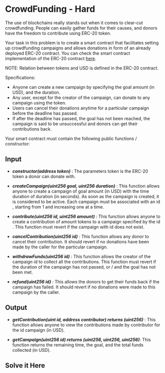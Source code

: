 # CrowdFunding - Hard

The use of blockchains really stands out when it comes to clear-cut crowdfunding. People can easily gather funds for their causes, and donors have the freedom to contribute using ERC-20 token.

Your task in this problem is to create a smart contract that facilitates setting up crowdfunding campaigns and allows donations in form of an already deployed ERC-20 contract. You can check the smart contract implementation of the ERC-20 contract [here](https://dapp-world.com/smartbook/crowdfunding-problems---erc20-contract-sxVy).

NOTE: Relation between tokens and USD is defined in the ERC-20 contract.

Specifications:

- Anyone can create a new campaign by specifying the goal amount (in USD), and the duration.
- Any user, except for the creator of the campaign, can donate to any campaign using the token.
- Users can cancel their donations anytime for a particular campaign before the deadline has passed.
- If after the deadline has passed, the goal has not been reached, the campaign is said to be unsuccessful and donors can get their contributions back.

Your smart contract must contain the following public functions / constructor:

## Input

- ***constructor(address token)*** : The parameters token is the ERC-20 token a donor can donate with.

- ***createCampaign(uint256 goal, uint256 duration)*** : This function allows anyone to create a campaign of goal amount (in USD) with the time duration of duration (in seconds). As soon as the campaign is created, it is considered to be active. Each campaign must be associated with an id , starting from 1 and increasing one at a time.

- ***contribute(uint256 id, uint256 amount)*** : This function allows anyone to create a contribution of amount tokens to a campaign specified by the id . This function must revert if the campaign with id does not exist.

- ***cancelContribution(uint256 id)*** : This function allows any donor to cancel their contribution. It should revert if no donations have been made by the caller for the particular campaign.

- ***withdrawFunds(uint256 id)*** : This function allows the creator of the campaign id to collect all the contributions. This function must revert if the duration of the campaign has not passed, or / and the goal has not been met.

- ***refund(uint256 id)*** : This allows the donors to get their funds back if the campaign has failed. It should revert if no donations were made to this campaign by the caller.

## Output

- ***getContribution(uint id, address contributor) returns (uint256)*** : This function allows anyone to view the contributions made by contributor for the id campaign (in USD).

- ***getCampaign(uint256 id) returns (uint256, uint256, uint256)***: This function returns the remaining time, the goal, and the total funds collected (in USD).

## Solve it Here
